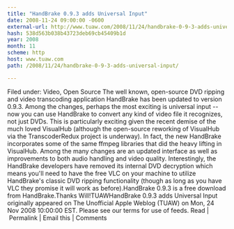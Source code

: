 ```yaml
---
title: "HandBrake 0.9.3 adds Universal Input"
date: 2008-11-24 09:00:00 -0600
external-url: http://www.tuaw.com/2008/11/24/handbrake-0-9-3-adds-universal-input/
hash: 538d563b038b43723deb69cb45409b1d
year: 2008
month: 11
scheme: http
host: www.tuaw.com
path: /2008/11/24/handbrake-0-9-3-adds-universal-input/

---
```


Filed under: Video, Open Source
The well known, open-source DVD ripping and video transcoding application HandBrake has been updated to version 0.9.3. Among the changes, perhaps the most exciting is universal input -- now you can use HandBrake to convert any kind of video file it recognizes, not just DVDs. This is particularly exciting given the recent demise of the much loved VisualHub (although the open-source reworking of VisualHub via the TranscoderRedux project is underway). In fact, the new HandBrake incorporates some of the same ffmpeg libraries that did the heavy lifting in VisualHub. Among the many changes are an updated interface as well as improvements to both audio handling and video quality. Interestingly, the HandBrake developers have removed its internal DVD decryption which means you'll need to have the free VLC on your machine to utilize HandBrake's classic DVD ripping functionality (though as long as you have VLC they promise it will work as before).HandBrake 0.9.3 is a free download from HandBrake.Thanks Will!TUAWHandBrake 0.9.3 adds Universal Input originally appeared on The Unofficial Apple Weblog (TUAW) on Mon, 24 Nov 2008 10:00:00 EST.  Please see our terms for use of feeds.
Read | Permalink | Email this | Comments


 

